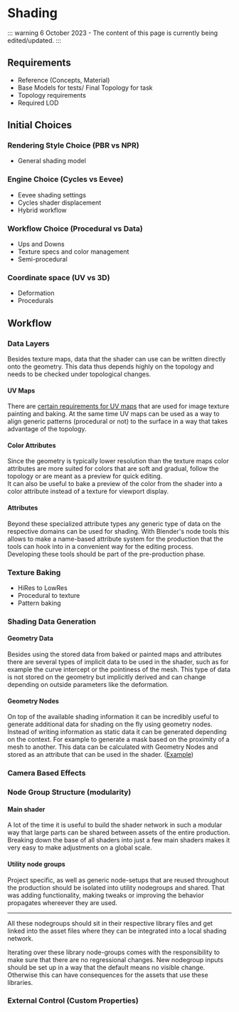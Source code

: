 # Shading

::: warning
6 October 2023 - The content of this page is currently being edited/updated.
:::

## Requirements
* Reference (Concepts, Material)
* Base Models for tests/ Final Topology for task
* Topology requirements
* Required LOD

## Initial Choices

### Rendering Style Choice (PBR vs NPR)
* General shading model

### Engine Choice (Cycles vs Eevee)
* Eevee shading settings
* Cycles shader displacement
* Hybrid workflow

### Workflow Choice (Procedural vs Data) 
* Ups and Downs
* Texture specs and color management
* Semi-procedural

### Coordinate space (UV vs 3D)	
* Deformation
* Procedurals

## Workflow

### Data Layers

Besides texture maps, data that the shader can use can be written directly onto the geometry. This data thus depends highly on the topology and needs to be checked under topological changes.

#### UV Maps

There are [certain requirements for UV maps](https://studio.blender.org/pipeline/pipeline-overview/asset-creation/modeling#uv-unwrapping) that are used for image texture painting and baking. At the same time UV maps can be used as a way to align generic patterns (procedural or not) to the surface in a way that takes advantage of the topology.

#### Color Attributes

Since the geometry is typically lower resolution than the texture maps color attributes are more suited for colors that are soft and gradual, follow the topology or are meant as a preview for quick editing.  
It can also be useful to bake a preview of the color from the shader into a color attribute instead of a texture for viewport display.

#### Attributes

Beyond these specialized attribute types any generic type of data on the respective domains can be used for shading. With Blender's node tools this allows to make a name-based attribute system for the production that the tools can hook into in a convenient way for the editing process.  
Developing these tools should be part of the pre-production phase.


### Texture Baking
* HiRes to LowRes
* Procedural to texture
* Pattern baking

### Shading Data Generation

#### Geometry Data

Besides using the stored data from baked or painted maps and attributes there are several types of implicit data to be used in the shader, such as for example the curve intercept or the pointiness of the mesh. This type of data is not stored on the geometry but implicitly derived and can change depending on outside parameters like the deformation.

#### Geometry Nodes

On top of the available shading information it can be incredibly useful to generate additional data for shading on the fly using geometry nodes. Instead of writing information as static data it can be generated depending on the context. For example to generate a mask based on the proximity of a mesh to another. This data can be calculated with Geometry Nodes and stored as an attribute that can be used in the shader.
([Example](https://youtu.be/1nvzwhbL-k0?si=BY-X-1Xe9D4FyySj&t=458))

### Camera Based Effects

### Node Group Structure (modularity)

#### Main shader
A lot of the time it is useful to build the shader network in such a modular way that large parts can be shared between assets of the entire production. Breaking down the base of all shaders into just a few main shaders makes it very easy to make adjustments on a global scale.

#### Utility node groups
Project specific, as well as generic node-setups that are reused throughout the production should be isolated into utility nodegroups and shared. That was adding functionality, making tweaks or improving the behavior propagates whereever they are used. 

---

All these nodegroups should sit in their respective library files and get linked into the asset files where they can be integrated into a local shading network.

Iterating over these library node-groups comes with the responsibility to make sure that there are no regressional changes. New nodegroup inputs should be set up in a way that the default means no visible change. Otherwise this can have consequences for the assets that use these libraries.

### External Control (Custom Properties)
